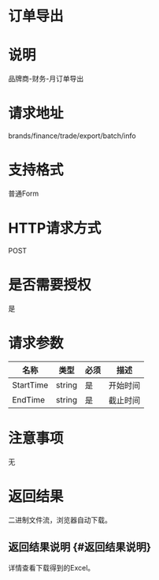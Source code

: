 # 订单导出

# 说明

品牌商-财务-月订单导出

# 请求地址

brands/finance/trade/export/batch/info

# 支持格式

普通Form

# HTTP请求方式

POST

# 是否需要授权

是

# 请求参数

| 名称 | 类型 | 必须 | 描述 |
| --- | --- | --- | --- |
| StartTime | string | 是 | 开始时间 |
| EndTime | string | 是 | 截止时间 |

# 注意事项

无

# 返回结果

二进制文件流，浏览器自动下载。



## 返回结果说明 {#返回结果说明}

详情查看下载得到的Excel。

